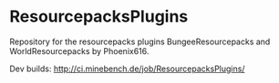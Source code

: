 # ResourcepacksPlugins
Repository for the resourcepacks plugins BungeeResourcepacks and WorldResourcepacks by Phoenix616.

Dev builds: http://ci.minebench.de/job/ResourcepacksPlugins/
